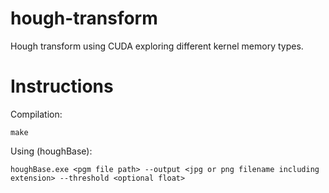 # hough-transform
Hough transform using CUDA exploring different kernel memory types.


# Instructions

Compilation:
```
make
```


Using (houghBase):
```
houghBase.exe <pgm file path> --output <jpg or png filename including extension> --threshold <optional float>
```
